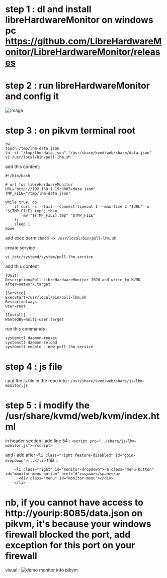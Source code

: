 # step 1 : dl and install libreHardwareMonitor on windows pc https://github.com/LibreHardwareMonitor/LibreHardwareMonitor/releases
# step 2 : run libreHardwareMonitor and config it
![image](https://github.com/user-attachments/assets/5dd822b7-5298-4a0e-ab25-78cd074f9a89)

# step 3 : on pikvm terminal root
```
rw 
touch /tmp/lhm-data.json
ln -sf "/tmp/lhm-data.json" "/usr/share/kvmd/web/share/data.json"
vi /usr/local/bin/poll-lhm.sh
```

add this content: 
```
#!/bin/bash

# url for libreHardwareMonitor
URL="http://192.168.1.19:8085/data.json"
TMP_FILE="/tmp/lhm-data.json"

while true; do
    if curl -s --fail --connect-timeout 1 --max-time 2 "$URL" -o "${TMP_FILE}.tmp"; then
        mv "${TMP_FILE}.tmp" "$TMP_FILE"
    fi
    sleep 1
done
```

add exec perm
```chmod +x /usr/local/bin/poll-lhm.sh```

create service

```vi /etc/systemd/system/poll-lhm.service```

add this content
```
[Unit]
Description=Poll LibreHardwareMonitor JSON and write to KVMD
After=network.target

[Service]
ExecStart=/usr/local/bin/poll-lhm.sh
Restart=always
User=root

[Install]
WantedBy=multi-user.target
```


run this commands :
```
systemctl daemon-reexec
systemctl daemon-reload
systemctl enable --now poll-lhm.service
```


# step 4 : js file
i put the js file in the repo into : 
```/usr/share/kvmd/web/share/js/lhm-monitor.js```

# step 5 : i modify the /usr/share/kvmd/web/kvm/index.html
in header section i add line 54 : 
```<script src="../share/js/lhm-monitor.js"></script>```

and i add after  ```<li class="right feature-disabled" id="gpio-dropdown">...</li>``` this : 
```
    <li class="right" id="monitor-dropdown"><a class="menu-button" id="monitor-menu-button" href="#"><span></span></a>
      <div class="menu" id="monitor-menu"></div>
    </li>
```

# nb, if you cannot have access to http://yourip:8085/data.json on pikvm, it's because your windows firewall blocked the port, add exception for this port on your firewall
visual : 
![demo monitor info pikvm](https://github.com/user-attachments/assets/0bc4a5b9-cc20-4e41-979f-38033e08960b)





